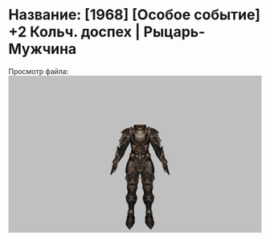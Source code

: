 # Название: [1968] [Особое событие] +2 Кольч. доспех | Рыцарь-Мужчина

Просмотр файла:
![p000006.png](p000006.png)